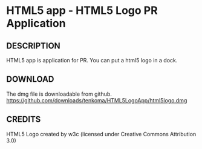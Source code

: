 HTML5 app - HTML5 Logo PR Application
================================


DESCRIPTION
---------------------------------------
HTML5 app is application for PR.
You can put a html5 logo in a dock.


DOWNLOAD
---------------------------------------
The dmg file is downloadable from github.
https://github.com/downloads/tenkoma/HTML5LogoApp/html5logo.dmg


CREDITS
---------------------------------------
HTML5 Logo created by w3c (licensed under Creative Commons Attribution 3.0)
